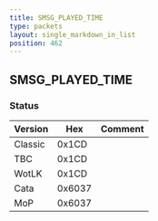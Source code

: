 ```yaml
---
title: SMSG_PLAYED_TIME
type: packets
layout: single_markdown_in_list
position: 462
---
```


## SMSG_PLAYED_TIME

### Status

Version    | Hex        | Comment
---------- | ---------- | ---------- 
Classic    | 0x1CD      | 
TBC        | 0x1CD      | 
WotLK      | 0x1CD      | 
Cata       | 0x6037     | 
MoP        | 0x6037     | 